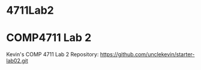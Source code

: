 # 4711Lab2
COMP4711 Lab 2
==============

Kevin's COMP 4711 Lab 2 Repository:
https://github.com/unclekevin/starter-lab02.git
